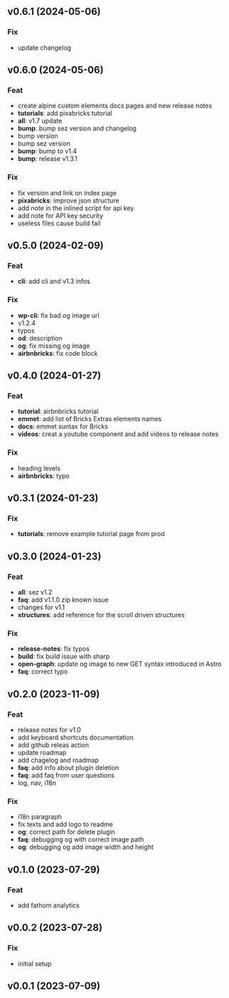 ## v0.6.1 (2024-05-06)

### Fix

- update changelog

## v0.6.0 (2024-05-06)

### Feat

- create alpine custom elements docs pages and new release notes
- **tutorials**: add pixabricks tutorial
- **all**: v1.7 update
- **bump**: bump sez version and changelog
- bump version
- bump sez version
- **bump**: bump to v1.4
- **bump**: release v1.3.1

### Fix

- fix version and link on index page
- **pixabricks**: improve json structure
- add note in the inlined script for api key
- add note for API key security
- useless files cause build fail

## v0.5.0 (2024-02-09)

### Feat

- **cli**: add cli and v1.3 infos

### Fix

- **wp-cli**: fix bad og image url
- v1.2.4
- typos
- **od**: description
- **og**: fix missing og image
- **airbnbricks**: fix code block

## v0.4.0 (2024-01-27)

### Feat

- **tutorial**: airbnbricks tutorial
- **emmet**: add list of Bricks Extras elements names
- **docs**: emmet suntax for Bricks
- **videos**: creat a youtube component and add videos to release notes

### Fix

- heading levels
- **airbnbricks**: typo

## v0.3.1 (2024-01-23)

### Fix

- **tutorials**: remove example tutorial page from prod

## v0.3.0 (2024-01-23)

### Feat

- **all**: sez v1.2
- **faq**: add v1.1.0 zip known issue
- changes for v1.1
- **structures**: add reference for the scroll driven structures

### Fix

- **release-notes**: fix typos
- **build**: fix build issue with sharp
- **open-graph**: update og image to new GET syntax introduced in Astro
- **faq**: correct typo

## v0.2.0 (2023-11-09)

### Feat

- release notes for v1.0
- add keyboard shortcuts documentation
- add github releas action
- update roadmap
- add chagelog and roadmap
- **faq**: add info about plugin deletion
- **faq**: add faq from user questions
- log, nav, i18n

### Fix

- i18n paragraph
- fix texts and add logo to readme
- **og**: correct path for delete plugin
- **faq**: debugging og with correct image path
- **og**: debugging og add image width and height

## v0.1.0 (2023-07-29)

### Feat

- add fathom analytics

## v0.0.2 (2023-07-28)

### Fix

- initial setup

## v0.0.1 (2023-07-09)
